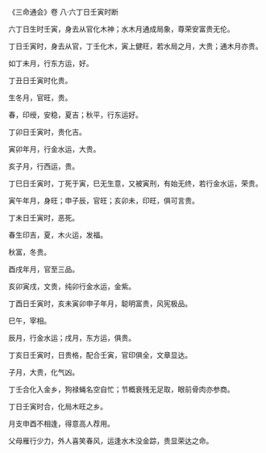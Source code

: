 《三命通会》卷 八·六丁日壬寅时断

六丁日生时壬寅，身去从官化木神；水木月通成局象，尊荣安富贵无伦。

丁日壬寅时，身去从官，丁壬化木，寅上健旺，若水局之月，大贵；通木月亦贵。

如丁未月，行东方运，好。

丁丑日壬寅时化贵。

生冬月，官旺，贵。

春，印绶，安稳，夏吉；秋平，行东运好。

丁卯日壬寅时，贵化吉。

寅卯年月，行金水运，大贵。

亥子月，行西运，贵。

丁巳日壬寅时，丁死于寅，巳无生意，又被寅刑，有始无终，若行金水运，荣贵。

寅午年月，身旺；申子辰，官旺；亥卯未，印旺，俱可言贵。

丁未日壬寅时，恶死。

春生印吉，夏，木火运，发福。

秋富，冬贵。

酉戌年月，官至三品。

亥卯寅戌，文贵，纯卯行金水运，金紫。

丁酉日壬寅时，亥未寅卯申子年月，聪明富贵，风宪极品。

巳午，宰相。

辰月，行金水运；戌月，东方运，俱贵。

丁亥日壬寅时，日贵格，配合壬寅，官印俱全，文章显达。

子月，大贵，化气凶。

丁壬合化入金乡，狗禄蝇名空自忙；节概衰残无足取，眼前骨肉亦参商。

丁日壬寅时合，化局木旺之乡。

月支申酉不相逢，得意高人荐用。

父母雁行少力，外人喜笑春风，运逢水木没金踪，贵显荣达之命。

